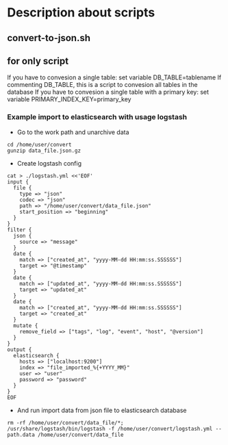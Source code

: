 # Description about scripts

## convert-to-json.sh

## for only script

If you have to convesion a single table: set variable DB_TABLE=tablename
If commenting DB_TABLE, this is a script to convesion all tables in the database
If you have to convesion a single table with a primary key: set variable PRIMARY_INDEX_KEY=primary_key

### Example import to elasticsearch with usage logstash

* Go to the work path and unarchive data

```shell
cd /home/user/convert
gunzip data_file.json.gz
```

* Create logstash config

```shell
cat > ./logstash.yml <<'EOF'
input {
  file {
    type => "json"
    codec => "json"
    path => "/home/user/convert/data_file.json"
    start_position => "beginning"
  }
}
filter {
  json {
    source => "message"
  }
  date {
    match => ["created_at", "yyyy-MM-dd HH:mm:ss.SSSSSS"]
    target => "@timestamp"
  }
  date {
    match => ["updated_at", "yyyy-MM-dd HH:mm:ss.SSSSSS"]
    target => "updated_at"
  }
  date {
    match => ["created_at", "yyyy-MM-dd HH:mm:ss.SSSSSS"]
    target => "created_at"
  }
  mutate {
    remove_field => ["tags", "log", "event", "host", "@version"]
  }
}
output {
  elasticsearch {
    hosts => ["localhost:9200"]
    index => "file_imported_%{+YYYY_MM}"
    user => "user"
    password => "password"
  }
}
EOF
```

* And run import data from json file to elasticsearch database

```shell
rm -rf /home/user/convert/data_file/*; /usr/share/logstash/bin/logstash -f /home/user/convert/logstash.yml --path.data /home/user/convert/data_file
```

